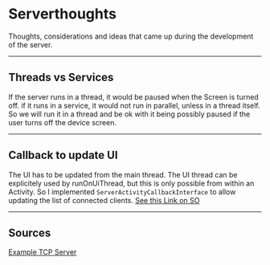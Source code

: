 # Serverthoughts

Thoughts, considerations and ideas that came up during the development of the server.
***
## Threads vs Services
If the server runs in a thread, it would be paused when the Screen is turned off. if it runs in a service, it would not run in parallel, unless in a thread itself.
So we will run it in a thread and be ok with it being possibly paused if the user turns off the device screen.

***
## Callback to update UI
The UI has to be updated from the main thread. The UI thread can be explicitely used by runOnUiThread, but this is only possible from within an Activity. So I implemented `ServerActivityCallbackInterface` to allow updating the list of connected clients.
[See this Link on SO](https://stackoverflow.com/questions/5161951/android-only-the-original-thread-that-created-a-view-hierarchy-can-touch-its-vi#comment11782071_5162096)

***
## Sources
[Example TCP Server](https://stackoverflow.com/questions/10131377/socket-programming-multiple-client-to-one-server)